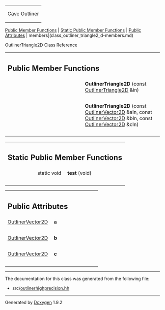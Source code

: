 <table data-cellspacing="0" data-cellpadding="0">
<colgroup>
<col style="width: 100%" />
</colgroup>
<tbody>
<tr class="odd" style="height: 56px;">
<td id="projectalign" style="padding-left: 0.5em"><div id="projectname">
Cave Outliner
</div></td>
</tr>
</tbody>
</table>

[Public Member Functions](#pub-methods) | [Static Public Member
Functions](#pub-static-methods) | [Public Attributes](#pub-attribs) |
 members](class_outliner_triangle2_d-members.md)

OutlinerTriangle2D Class Reference

<table class="memberdecls">
<colgroup>
<col style="width: 50%" />
<col style="width: 50%" />
</colgroup>
<tbody>
<tr class="odd heading">
<td colspan="2"><h2 id="public-member-functions" class="groupheader"><span id="pub-methods"></span> Public Member Functions</h2></td>
</tr>
<tr class="even memitem:a44055bed08ea0ee2f90dbeb60fadca34">
<td style="text-align: right;" class="memItemLeft" data-valign="top"><span id="a44055bed08ea0ee2f90dbeb60fadca34"></span>  </td>
<td class="memItemRight" data-valign="bottom"><strong>OutlinerTriangle2D</strong> (const <a href="https://github.com/jariarkko/cave-outliner/blob/master/doc/class_outliner_triangle2_d.md" class="el">OutlinerTriangle2D</a> &amp;in)</td>
</tr>
<tr class="odd separator:a44055bed08ea0ee2f90dbeb60fadca34">
<td colspan="2" class="memSeparator"> </td>
</tr>
<tr class="even memitem:a12cf782e23c0a4e1bbecfd9b7d21f1d0">
<td style="text-align: right;" class="memItemLeft" data-valign="top"><span id="a12cf782e23c0a4e1bbecfd9b7d21f1d0"></span>  </td>
<td class="memItemRight" data-valign="bottom"><strong>OutlinerTriangle2D</strong> (const <a href="https://github.com/jariarkko/cave-outliner/blob/master/doc/class_outliner_vector2_d.md" class="el">OutlinerVector2D</a> &amp;aIn, const <a href="https://github.com/jariarkko/cave-outliner/blob/master/doc/class_outliner_vector2_d.md" class="el">OutlinerVector2D</a> &amp;bIn, const <a href="https://github.com/jariarkko/cave-outliner/blob/master/doc/class_outliner_vector2_d.md" class="el">OutlinerVector2D</a> &amp;cIn)</td>
</tr>
<tr class="odd separator:a12cf782e23c0a4e1bbecfd9b7d21f1d0">
<td colspan="2" class="memSeparator"> </td>
</tr>
</tbody>
</table>

<table class="memberdecls">
<colgroup>
<col style="width: 50%" />
<col style="width: 50%" />
</colgroup>
<tbody>
<tr class="odd heading">
<td colspan="2"><h2 id="static-public-member-functions" class="groupheader"><span id="pub-static-methods"></span> Static Public Member Functions</h2></td>
</tr>
<tr class="even memitem:af7113a36533dbeb09f03f53e74a9e196">
<td style="text-align: right;" class="memItemLeft" data-valign="top"><span id="af7113a36533dbeb09f03f53e74a9e196"></span> static void </td>
<td class="memItemRight" data-valign="bottom"><strong>test</strong> (void)</td>
</tr>
<tr class="odd separator:af7113a36533dbeb09f03f53e74a9e196">
<td colspan="2" class="memSeparator"> </td>
</tr>
</tbody>
</table>

<table class="memberdecls">
<colgroup>
<col style="width: 50%" />
<col style="width: 50%" />
</colgroup>
<tbody>
<tr class="odd heading">
<td colspan="2"><h2 id="public-attributes" class="groupheader"><span id="pub-attribs"></span> Public Attributes</h2></td>
</tr>
<tr class="even memitem:a18f562f9381096ce4dbd86e6e5c1d83b">
<td style="text-align: right;" class="memItemLeft" data-valign="top"><span id="a18f562f9381096ce4dbd86e6e5c1d83b"></span> <a href="https://github.com/jariarkko/cave-outliner/blob/master/doc/class_outliner_vector2_d.md" class="el">OutlinerVector2D</a> </td>
<td class="memItemRight" data-valign="bottom"><strong>a</strong></td>
</tr>
<tr class="odd separator:a18f562f9381096ce4dbd86e6e5c1d83b">
<td colspan="2" class="memSeparator"> </td>
</tr>
<tr class="even memitem:ad6ce9d645ae4f3c00a0e5e5d8ffd6a79">
<td style="text-align: right;" class="memItemLeft" data-valign="top"><span id="ad6ce9d645ae4f3c00a0e5e5d8ffd6a79"></span> <a href="https://github.com/jariarkko/cave-outliner/blob/master/doc/class_outliner_vector2_d.md" class="el">OutlinerVector2D</a> </td>
<td class="memItemRight" data-valign="bottom"><strong>b</strong></td>
</tr>
<tr class="odd separator:ad6ce9d645ae4f3c00a0e5e5d8ffd6a79">
<td colspan="2" class="memSeparator"> </td>
</tr>
<tr class="even memitem:a1c2a4c81f7c26ebf22f2d2f6dd23ac77">
<td style="text-align: right;" class="memItemLeft" data-valign="top"><span id="a1c2a4c81f7c26ebf22f2d2f6dd23ac77"></span> <a href="https://github.com/jariarkko/cave-outliner/blob/master/doc/class_outliner_vector2_d.md" class="el">OutlinerVector2D</a> </td>
<td class="memItemRight" data-valign="bottom"><strong>c</strong></td>
</tr>
<tr class="odd separator:a1c2a4c81f7c26ebf22f2d2f6dd23ac77">
<td colspan="2" class="memSeparator"> </td>
</tr>
</tbody>
</table>

------------------------------------------------------------------------

The documentation for this class was generated from the following file:

-   src/<a href="outlinerhighprecision_8hh_source.md" class="el">outlinerhighprecision.hh</a>

------------------------------------------------------------------------

<span class="small">Generated
by [Doxygen](https://www.doxygen.org/index.md)
1.9.2</span>
